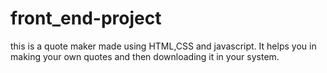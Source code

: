 # front_end-project
this is a quote maker made using HTML,CSS and javascript.
It helps you in making your own quotes and then downloading it in your system.

